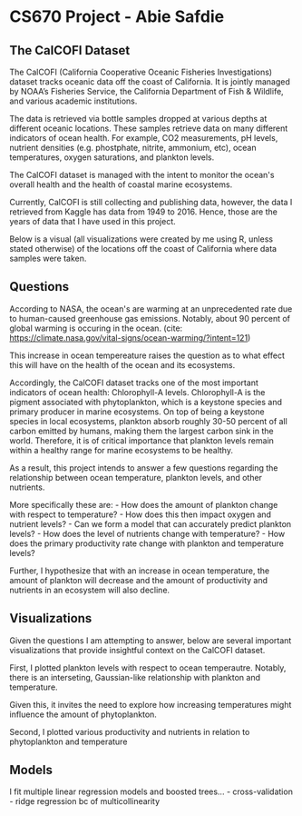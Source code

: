 # CS670 Project - Abie Safdie


## The CalCOFI Dataset

[comment]: <d> (You must provide background on the dataset or datasets you worked with, such as who created it, why, how it was collected, for what purpose it was collected, what attributes are included, what representation decisions were made and how that affects the data, etc.)

The CalCOFI (California Cooperative Oceanic Fisheries Investigations) dataset tracks oceanic data off the coast of California. It is jointly managed by NOAA’s Fisheries Service, the California Department of Fish & Wildlife, and various academic institutions.

The data is retrieved via bottle samples dropped at various depths at different oceanic locations. These samples retrieve data on many different indicators of ocean health. For example, CO2 measurements, pH levels, nutrient densities (e.g. phostphate, nitrite, ammonium, etc), ocean temperatures, oxygen saturations, and plankton levels. 

The CalCOFI dataset is managed with the intent to monitor the ocean's overall health and the health of coastal marine ecosystems. 

Currently, CalCOFI is still collecting and publishing data, however, the data I retrieved from Kaggle has data from 1949 to 2016. Hence, those are the years of data that I have used in this project.

Below is a visual (all visualizations were created by me using R, unless stated otherwise) of the locations off the coast of California where data samples were taken. 

[comment]: <insert locations graph> (This is a comment, it will not be included)

## Questions

[comment]: <insert visual> (You must clearly state the questions you’re attempting to answer. Some questions could be a bit vague or broad, such as determining the basic properties of the different attributes, but others should be more specific, such as determining if a particular relationship exists.
)


According to NASA, the ocean's are warming at an unprecedented rate due to human-caused greenhouse gas emissions. Notably, about 90 percent of global warming is occuring in the ocean. (cite: https://climate.nasa.gov/vital-signs/ocean-warming/?intent=121)

[comment]: <insert nasa chart> (caption: OCEAN HEAT CONTENT CHANGES SINCE 1955. 2024 was the Ocean's warmest year on record with a recorded 372 zettajoules of heat.)


This increase in ocean tempereature raises the question as to what effect this will have on the health of the ocean and its ecosystems. 

Accordingly, the CalCOFI dataset tracks one of the most important indicators of ocean health: Chlorophyll-A levels. Chlorophyll-A is the pigment associated with phytoplankton, which is a keystone species and primary producer in marine ecosystems. On top of being a keystone species in local ecosystems, plankton absorb roughly 30-50 percent of all carbon emitted by humans, making them the largest carbon sink in the world. Therefore, it is of critical importance that plankton levels remain within a healthy range for marine ecosystems to be healthy.

As a result, this project intends to answer a few questions regarding the relationship between ocean temperature, plankton levels, and other nutrients. 

More specifically these are: 
	- How does the amount of plankton change with respect to temperature?
		- How does this then impact oxygen and nutrient levels?
		- Can we form a model that can accurately predict plankton levels?
	- How does the level of nutrients change with temperature?
	- How does the primary productivity rate change with plankton and temperature levels?

Further, I hypothesize that with an increase in ocean temperature, the amount of plankton will decrease and the amount of productivity and nutrients in an ecosystem will also decline.


## Visualizations

Given the questions I am attempting to answer, below are several important visualizations that provide insightful context on the CalCOFI dataset. 

First, I plotted plankton levels with respect to ocean temperautre. Notably, there is an interseting, Gaussian-like relationship with plankton and temperature.

[comment]: <insert TEMP-PLANKTON> (graph)

Given this, it invites the need to explore how increasing temperatures might influence the amount of phytoplankton.

Second, I plotted various productivity and nutrients in relation to phytoplankton and temperature

[comment]: <insert CARBON - PLANKTON> (graph)
[comment]: <insert PRODUCTIVITY - PLANKTON> (graph)
[comment]: <insert OXYGEN - PLANKTON> (graph)
[comment]: <insert Temperature - Phosphate> (graph)
[comment]: <insert Plankton - Phosphate> (graph)




## Models

I fit multiple linear regression models and boosted trees...
	- cross-validation
	- ridge regression bc of multicollinearity

















